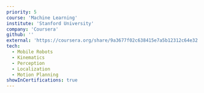 ```yaml
---
priority: 5
course: 'Machine Learning'
institute: 'Stanford University'
company: 'Coursera'
github: ''
external: 'https://coursera.org/share/9a3677f02c638415e7a5b12312c64e32'
tech:
  - Mobile Robots
  - Kinematics
  - Perception
  - Localization
  - Motion Planning
showInCertifications: true
---
```

